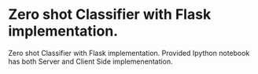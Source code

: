 # Zero shot Classifier with Flask implementation.
Zero shot Classifier with Flask implementation. Provided Ipython notebook has both Server and Client Side implemenentation.
